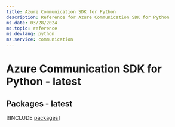 ```yaml
---
title: Azure Communication SDK for Python
description: Reference for Azure Communication SDK for Python
ms.date: 03/28/2024
ms.topic: reference
ms.devlang: python
ms.service: communication
---
```

# Azure Communication SDK for Python - latest
## Packages - latest
[!INCLUDE [packages](communication-index.md)]